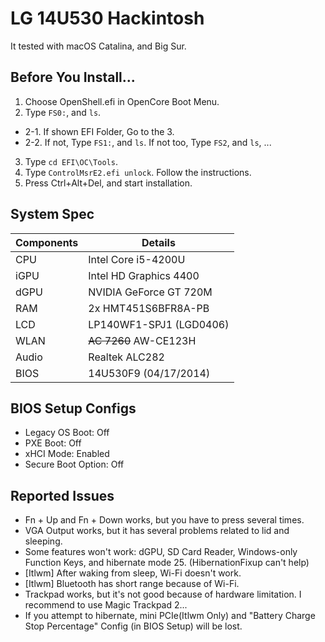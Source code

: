 # LG 14U530 Hackintosh
It tested with macOS Catalina, and Big Sur.

## Before You Install...
1. Choose OpenShell.efi in OpenCore Boot Menu.
2. Type `FS0:`, and `ls`. 
- 2-1. If shown EFI Folder, Go to the 3.
- 2-2. If not, Type `FS1:`, and `ls`. If not too, Type `FS2`, and `ls`, ...
3. Type `cd EFI\OC\Tools`.
4. Type `ControlMsrE2.efi unlock`. Follow the instructions.
5. Press Ctrl+Alt+Del, and start installation.

## System Spec
| Components | Details |
| - | - |
| CPU | Intel Core i5-4200U |
| iGPU | Intel HD Graphics 4400 |
| dGPU | NVIDIA GeForce GT 720M |
| RAM | 2x HMT451S6BFR8A-PB |
| LCD | LP140WF1-SPJ1 (LGD0406) |
| WLAN | ~~AC 7260~~ AW-CE123H |
| Audio | Realtek ALC282 |
| BIOS | 14U530F9 (04/17/2014) |

## BIOS Setup Configs
- Legacy OS Boot: Off
- PXE Boot: Off
- xHCI Mode: Enabled
- Secure Boot Option: Off

## Reported Issues
- Fn + Up and Fn + Down works, but you have to press several times.
- VGA Output works, but it has several problems related to lid and sleeping.
- Some features won't work: dGPU, SD Card Reader, Windows-only Function Keys, and hibernate mode 25. (HibernationFixup can't help)
- [Itlwm] After waking from sleep, Wi-Fi doesn't work.
- [Itlwm] Bluetooth has short range because of Wi-Fi.
- Trackpad works, but it's not good because of hardware limitation. I recommend to use Magic Trackpad 2...
- If you attempt to hibernate, mini PCIe(Itlwm Only) and "Battery Charge Stop Percentage" Config (in BIOS Setup) will be lost.

